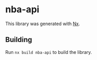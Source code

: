 # nba-api

This library was generated with [Nx](https://nx.dev).

## Building

Run `nx build nba-api` to build the library.
